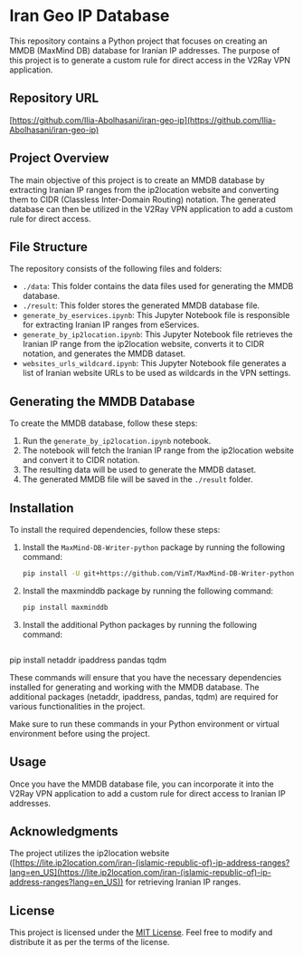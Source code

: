 # Iran Geo IP Database

This repository contains a Python project that focuses on creating an MMDB (MaxMind DB) database for Iranian IP addresses. The purpose of this project is to generate a custom rule for direct access in the V2Ray VPN application.

## Repository URL

[https://github.com/Ilia-Abolhasani/iran-geo-ip](https://github.com/Ilia-Abolhasani/iran-geo-ip)

## Project Overview

The main objective of this project is to create an MMDB database by extracting Iranian IP ranges from the ip2location website and converting them to CIDR (Classless Inter-Domain Routing) notation. The generated database can then be utilized in the V2Ray VPN application to add a custom rule for direct access.

## File Structure

The repository consists of the following files and folders:

- `./data`: This folder contains the data files used for generating the MMDB database.
- `./result`: This folder stores the generated MMDB database file.
- `generate_by_eservices.ipynb`: This Jupyter Notebook file is responsible for extracting Iranian IP ranges from eServices.
- `generate_by_ip2location.ipynb`: This Jupyter Notebook file retrieves the Iranian IP range from the ip2location website, converts it to CIDR notation, and generates the MMDB dataset.
- `websites_urls_wildcard.ipynb`: This Jupyter Notebook file generates a list of Iranian website URLs to be used as wildcards in the VPN settings.

## Generating the MMDB Database

To create the MMDB database, follow these steps:

1. Run the `generate_by_ip2location.ipynb` notebook.
2. The notebook will fetch the Iranian IP range from the ip2location website and convert it to CIDR notation.
3. The resulting data will be used to generate the MMDB dataset.
4. The generated MMDB file will be saved in the `./result` folder.

## Installation

To install the required dependencies, follow these steps:

1. Install the `MaxMind-DB-Writer-python` package by running the following command:

   ```bash
   pip install -U git+https://github.com/VimT/MaxMind-DB-Writer-python

2. Install the maxminddb package by running the following command:
   ```bash
   pip install maxminddb

3. Install the additional Python packages by running the following command:
   ```bash
  pip install netaddr ipaddress pandas tqdm

These commands will ensure that you have the necessary dependencies installed for generating and working with the MMDB database. The additional packages (netaddr, ipaddress, pandas, tqdm) are required for various functionalities in the project.

Make sure to run these commands in your Python environment or virtual environment before using the project.




## Usage

Once you have the MMDB database file, you can incorporate it into the V2Ray VPN application to add a custom rule for direct access to Iranian IP addresses.

## Acknowledgments

The project utilizes the ip2location website ([https://lite.ip2location.com/iran-(islamic-republic-of)-ip-address-ranges?lang=en_US](https://lite.ip2location.com/iran-(islamic-republic-of)-ip-address-ranges?lang=en_US)) for retrieving Iranian IP ranges.

## License

This project is licensed under the [MIT License](LICENSE). Feel free to modify and distribute it as per the terms of the license.
